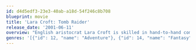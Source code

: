 ```yaml
---
id: d4d5edf3-23e3-40ab-a18d-54f246c8b708
blueprint: movie
title: 'Lara Croft: Tomb Raider'
release_date: '2001-06-11'
overview: "English aristocrat Lara Croft is skilled in hand-to-hand combat and in the middle of a battle with a secret society. The shapely archaeologist moonlights as a tomb raider to recover lost antiquities and meets her match in the evil Powell, who's in search of a powerful relic."
genres: '[{"id": 12, "name": "Adventure"}, {"id": 14, "name": "Fantasy"}, {"id": 28, "name": "Action"}, {"id": 53, "name": "Thriller"}]'
---
```

